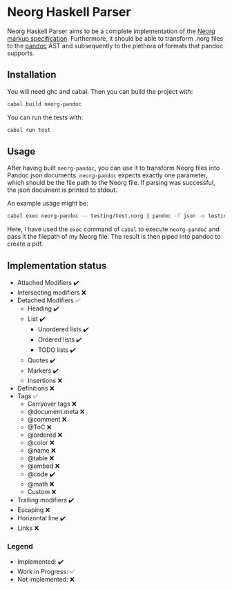# Neorg Haskell Parser

Neorg Haskell Parser aims to be a complete implementation of the [Neorg markup specification](https://github.com/nvim-neorg/neorg/blob/main/docs/NFF-0.1-spec.md). Furthermore, it should be able to transform .norg files to the [pandoc](https://github.com/jgm/pandoc) AST and subsequently to the plethora of formats that pandoc supports.

## Installation

You will need ghc and cabal. Then you can build the project with:
```bash
cabal build neorg-pandoc
```

You can run the tests with:
```bash
cabal run test
```

## Usage

After having built `neorg-pandoc`, you can use it to transform Neorg files into Pandoc json documents. `neorg-pandoc` expects exactly one parameter, which should be the file path to the Neorg file. If parsing was successful, the json document is printed to stdout.

An example usage might be:
```bash
cabal exec neorg-pandoc -- testing/test.norg | pandoc -f json -o testing/out.pdf
```

Here, I have used the `exec` command of `cabal` to execute `neorg-pandoc` and pass it the filepath of my Neorg file. The result is then piped into pandoc to create a pdf.

## Implementation status

- Attached Modifiers :heavy_check_mark: 
- Intersecting modifiers :x: 
- Detached Modifiers :white_check_mark:
  - Heading :heavy_check_mark:
  - List :heavy_check_mark:
    - Unordered lists :heavy_check_mark:
    - Ordered lists :heavy_check_mark:
    - TODO lists :heavy_check_mark:
  - Quotes :heavy_check_mark: 
  - Markers :heavy_check_mark: 
  - Insertions :x:
- Definitions :x:
- Tags :white_check_mark:
  - Carryover tags :x:
  - @document.meta :x:
  - @comment :x:
  - @ToC :x:
  - @ordered :x:
  - @color :x:
  - @name :x:
  - @table :x:
  - @embed :x:
  - @code :heavy_check_mark:
  - @math :x:
  - Custom :x:
- Trailing modifiers :heavy_check_mark:
- Escaping :x:
- Horizontal line :heavy_check_mark: 
- Links :x:

### Legend

- Implemented: :heavy_check_mark:
- Work in Progress: :white_check_mark: 
- Not implemented: :x:




